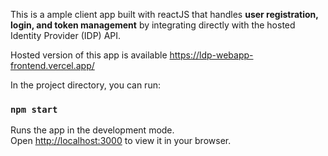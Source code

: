 This is a ample client app built with reactJS that handles **user registration, login, and token management** by integrating directly with the hosted Identity Provider (IDP) API.

Hosted version of this app is available https://ldp-webapp-frontend.vercel.app/

In the project directory, you can run:

### `npm start`

Runs the app in the development mode.\
Open [http://localhost:3000](http://localhost:3000) to view it in your browser.
